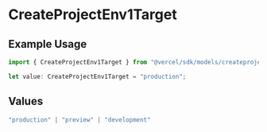 # CreateProjectEnv1Target

## Example Usage

```typescript
import { CreateProjectEnv1Target } from "@vercel/sdk/models/createprojectenvop.js";

let value: CreateProjectEnv1Target = "production";
```

## Values

```typescript
"production" | "preview" | "development"
```